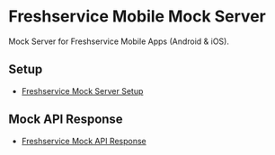 # Freshservice Mobile Mock Server

Mock Server for Freshservice Mobile Apps (Android & iOS).

## Setup

- [Freshservice Mock Server Setup](./documentation/setup/fs_mock_server_setup.md)

## Mock API Response

- [Freshservice Mock API Response](./documentation/responses/fs_mock_api_response.md)